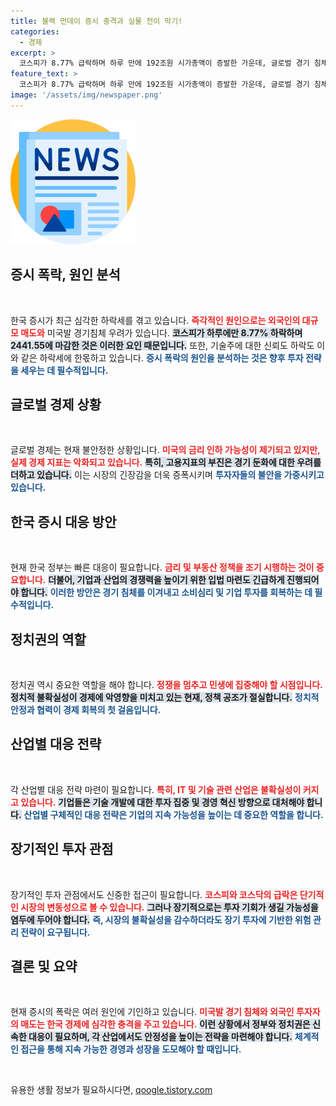 ```yaml
---
title: 블랙 먼데이 증시 충격과 실물 전이 막기!
categories:
  - 경제
excerpt: >
  코스피가 8.77% 급락하며 하루 만에 192조원 시가총액이 증발한 가운데, 글로벌 경기 침체 우려가 한국 경제를 뒤흔들고 있다. 외국인 투매와 기술주 약세가 심화되며 투자자들의 불안감이 커지고 있다.
feature_text: >
  코스피가 8.77% 급락하며 하루 만에 192조원 시가총액이 증발한 가운데, 글로벌 경기 침체 우려가 한국 경제를 뒤흔들고 있다. 외국인 투매와 기술주 약세가 심화되며 투자자들의 불안감이 커지고 있다.
image: '/assets/img/newspaper.png'
---
```


<p><img src="/assets/img/newspaper.png" alt="kimp 속보" /></p>

<h2 data-ke-size="size26">증시 폭락, 원인 분석</h2>

<p data-ke-size="size16">&nbsp;</p>

<p>한국 증시가 최근 심각한 하락세를 겪고 있습니다. <b><span style="color: #ee2323;">즉각적인 원인으로는 외국인의 대규모 매도와</span></b> 미국발 경기침체 우려가 있습니다. <b><span style="background-color: #21538527;">코스피가 하루에만 8.77% 하락하며 2441.55에 마감한 것은 이러한 요인 때문입니다.</span></b> 또한, 기술주에 대한 신뢰도 하락도 이와 같은 하락세에 한몫하고 있습니다. <b><span style="color: #1a5490;">증시 폭락의 원인을 분석하는 것은 향후 투자 전략을 세우는 데 필수적입니다.</span></b> </p>

<h2 data-ke-size="size26">글로벌 경제 상황</h2>

<p data-ke-size="size16">&nbsp;</p>

<p>글로벌 경제는 현재 불안정한 상황입니다. <b><span style="color: #ee2323;">미국의 금리 인하 가능성이 제기되고 있지만, 실제 경제 지표는 악화되고 있습니다.</span></b> <b><span style="background-color: #21538527;">특히, 고용지표의 부진은 경기 둔화에 대한 우려를 더하고 있습니다.</span></b> 이는 시장의 긴장감을 더욱 증폭시키며 <b><span style="color: #1a5490;">투자자들의 불안을 가중시키고 있습니다.</span></b> </p>

<h2 data-ke-size="size26">한국 증시 대응 방안</h2>

<p data-ke-size="size16">&nbsp;</p>

<p>현재 한국 정부는 빠른 대응이 필요합니다. <b><span style="color: #ee2323;">금리 및 부동산 정책을 조기 시행하는 것이 중요합니다.</span></b> <b><span style="background-color: #21538527;">더불어, 기업과 산업의 경쟁력을 높이기 위한 입법 마련도 긴급하게 진행되어야 합니다.</span></b> <b><span style="color: #1a5490;">이러한 방안은 경기 침체를 이겨내고 소비심리 및 기업 투자를 회복하는 데 필수적입니다.</span></b> </p>

<h2 data-ke-size="size26">정치권의 역할</h2>

<p data-ke-size="size16">&nbsp;</p>

<p>정치권 역시 중요한 역할을 해야 합니다. <b><span style="color: #ee2323;">정쟁을 멈추고 민생에 집중해야 할 시점입니다.</span></b> <b><span style="background-color: #21538527;">정치적 불확실성이 경제에 악영향을 미치고 있는 현재, 정책 공조가 절실합니다.</span></b> <b><span style="color: #1a5490;">정치적 안정과 협력이 경제 회복의 첫 걸음입니다.</span></b> </p>

<h2 data-ke-size="size26">산업별 대응 전략</h2>

<p data-ke-size="size16">&nbsp;</p>

<p>각 산업별 대응 전략 마련이 필요합니다. <b><span style="color: #ee2323;">특히, IT 및 기술 관련 산업은 불확실성이 커지고 있습니다.</span></b> <b><span style="background-color: #21538527;">기업들은 기술 개발에 대한 투자 집중 및 경영 혁신 방향으로 대처해야 합니다.</span></b> <b><span style="color: #1a5490;">산업별 구체적인 대응 전략은 기업의 지속 가능성을 높이는 데 중요한 역할을 합니다.</span></b> </p>

<h2 data-ke-size="size26">장기적인 투자 관점</h2>

<p data-ke-size="size16">&nbsp;</p>

<p>장기적인 투자 관점에서도 신중한 접근이 필요합니다. <b><span style="color: #ee2323;">코스피와 코스닥의 급락은 단기적인 시장의 변동성으로 볼 수 있습니다.</span></b> <b><span style="background-color: #21538527;">그러나 장기적으로는 투자 기회가 생길 가능성을 염두에 두어야 합니다.</span></b> <b><span style="color: #1a5490;">즉, 시장의 불확실성을 감수하더라도 장기 투자에 기반한 위험 관리 전략이 요구됩니다.</span></b> </p>

<h2 data-ke-size="size26">결론 및 요약</h2>

<p data-ke-size="size16">&nbsp;</p>

<p>현재 증시의 폭락은 여러 원인에 기인하고 있습니다. <b><span style="color: #ee2323;">미국발 경기 침체와 외국인 투자자의 매도는 한국 경제에 심각한 충격을 주고 있습니다.</span></b> <b><span style="background-color: #21538527;">이런 상황에서 정부와 정치권은 신속한 대응이 필요하며, 각 산업에서도 안정성을 높이는 전략을 마련해야 합니다.</span></b> <b><span style="color: #1a5490;">체계적인 접근을 통해 지속 가능한 경영과 성장을 도모해야 할 때입니다.</span></b> </p>

<p data-ke-size="size16">&nbsp;</p>
유용한 생활 정보가 필요하시다면, <a href="https://qoogle.tistory.com" rel="dofollow">qoogle.tistory.com</a>


